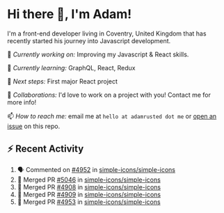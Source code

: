 # Hi there 👋, I'm Adam!

I'm a front-end developer living in Coventry, United Kingdom that has recently started his journey into Javascript development.

🔨 *Currently working on:* Improving my Javascript & React skills.

🌱 *Currently learning:* GraphQL, React, Redux

🎯 *Next steps:* First major React project

🤝 *Collaborations:* I'd love to work on a project with you! Contact me for more info!

📫 *How to reach me:* email me at `hello at adamrusted dot me` or [open an issue](https://github.com/adamrusted/adamrusted/issues/new) on this repo.

## :zap: Recent Activity
<!--START_SECTION:activity-->
1. 🗣 Commented on [#4952](https://github.com/simple-icons/simple-icons/issues/4952) in [simple-icons/simple-icons](https://github.com/simple-icons/simple-icons)
2. 🎉 Merged PR [#5046](https://github.com/simple-icons/simple-icons/pull/5046) in [simple-icons/simple-icons](https://github.com/simple-icons/simple-icons)
3. 🎉 Merged PR [#4908](https://github.com/simple-icons/simple-icons/pull/4908) in [simple-icons/simple-icons](https://github.com/simple-icons/simple-icons)
4. 🎉 Merged PR [#4909](https://github.com/simple-icons/simple-icons/pull/4909) in [simple-icons/simple-icons](https://github.com/simple-icons/simple-icons)
5. 🎉 Merged PR [#4953](https://github.com/simple-icons/simple-icons/pull/4953) in [simple-icons/simple-icons](https://github.com/simple-icons/simple-icons)
<!--END_SECTION:activity-->
